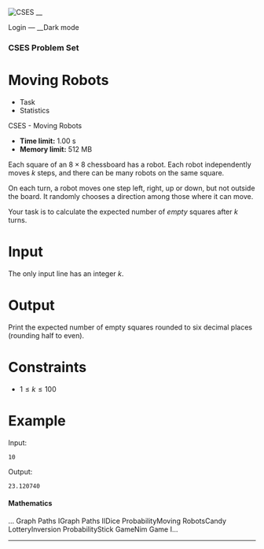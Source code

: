![CSES](/logo.png?1) __

Login — __Dark mode

### CSES Problem Set

# Moving Robots

  * Task
  * Statistics

CSES - Moving Robots

  * **Time limit:** 1.00 s
  * **Memory limit:** 512 MB

Each square of an $8 \times 8$ chessboard has a robot. Each robot
independently moves $k$ steps, and there can be many robots on the same
square.

On each turn, a robot moves one step left, right, up or down, but not outside
the board. It randomly chooses a direction among those where it can move.

Your task is to calculate the expected number of _empty_ squares after $k$
turns.

# Input

The only input line has an integer $k$.

# Output

Print the expected number of empty squares rounded to six decimal places
(rounding half to even).

# Constraints

  * $1 \le k \le 100$

# Example

Input:

``` 10 ```

Output:

``` 23.120740 ```

#### Mathematics

... Graph Paths IGraph Paths IIDice ProbabilityMoving RobotsCandy
LotteryInversion ProbabilityStick GameNim Game I...

* * *

